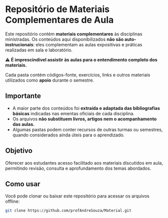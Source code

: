 # Repositório de Materiais Complementares de Aula

Este repositório contém **materiais complementares** às disciplinas ministradas. Os conteúdos aqui disponibilizados **não são auto-instrucionais**: eles complementam as aulas expositivas e práticas realizadas em sala e laboratório.

⚠️ **É imprescindível assistir às aulas para o entendimento completo dos materiais.**

Cada pasta contém códigos-fonte, exercícios, links e outros materiais utilizados como **apoio** durante o semestre.

## Importante

- A maior parte dos conteúdos foi **extraída e adaptada das bibliografias básicas** indicadas nas ementas oficiais de cada disciplina.
- Os arquivos **não substituem livros, artigos nem o acompanhamento das aulas.**
- Algumas pastas podem conter recursos de outras turmas ou semestres, quando considerados ainda úteis para o aprendizado.

## Objetivo

Oferecer aos estudantes acesso facilitado aos materiais discutidos em aula, permitindo revisão, consulta e aprofundamento dos temas abordados.

## Como usar

Você pode clonar ou baixar este repositório para acessar os arquivos offline:

```bash
git clone https://github.com/profAndreSouza/Material.git
```
